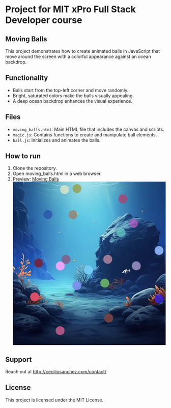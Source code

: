 # Project for MIT xPro Full Stack Developer course

## Moving Balls

This project demonstrates how to create animated balls in JavaScript that move around the screen with a colorful appearance against an ocean backdrop.

## Functionality

- Balls start from the top-left corner and move randomly.
- Bright, saturated colors make the balls visually appealing.
- A deep ocean backdrop enhances the visual experience.

## Files

- `moving_balls.html`: Main HTML file that includes the canvas and scripts.</br>
- `magic.js`: Contains functions to create and manipulate ball elements.</br>
- `ball.js`: Initializes and animates the balls.

## How to run

1. Clone the repository.
2. Open moving_balls.html in a web browser.
3. Preview: <a href="https://ceciliosanchez.com/github/xpro/moving_balls/ball.html" target="_blank">Moving Balls![Animation Screenshot](img/screenshot.png)</a>

## Support

Reach out at http://ceciliosanchez.com/contact/

## License

This project is licensed under the MIT License.
